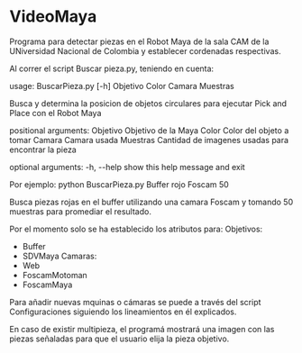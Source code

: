 # VideoMaya
Programa para detectar piezas en el Robot Maya de la sala CAM de la UNiversidad Nacional de Colombia y establecer cordenadas respectivas.

Al correr el script Buscar pieza.py, teniendo en cuenta:

  usage: BuscarPieza.py [-h] Objetivo Color Camara Muestras

  Busca y determina la posicion de objetos circulares para ejecutar Pick and
  Place con el Robot Maya

  positional arguments:
    Objetivo    Objetivo de la Maya
    Color       Color del objeto a tomar
    Camara      Camara usada
    Muestras    Cantidad de imagenes usadas para encontrar la pieza
  
  optional arguments:
   -h, --help  show this help message and exit

Por ejemplo:
python BuscarPieza.py Buffer rojo Foscam 50

Busca piezas rojas en el buffer utilizando una camara Foscam y tomando 50 muestras para promediar el resultado. 

Por el momento solo se ha establecido los atributos para:
  Objetivos:
  - Buffer
  - SDVMaya
  Camaras:
  - Web
  - FoscamMotoman
  - FoscamMaya

Para añadir nuevas mquinas o cámaras se puede a través del script Configuraciones siguiendo los lineamientos en él explicados.

En caso de existir multipieza, el programá mostrará una imagen con las piezas señaladas para que el usuario elija la pieza objetivo.
